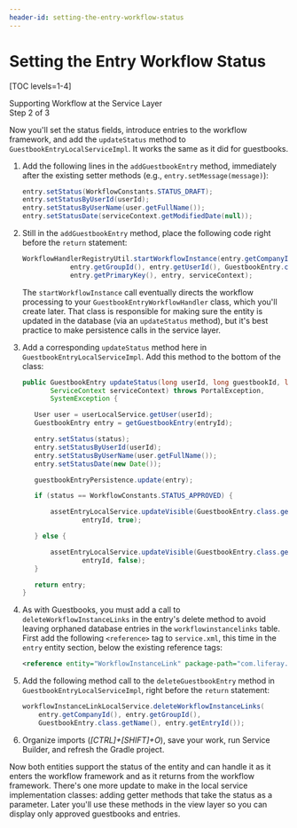 ```yaml
---
header-id: setting-the-entry-workflow-status
---
```


# Setting the Entry Workflow Status

[TOC levels=1-4]

<div class="learn-path-step">
    <p>Supporting Workflow at the Service Layer<br>Step 2 of 3</p>
</div>

Now you'll set the status fields, introduce entries to the workflow framework,
and add the `updateStatus` method to `GuestbookEntryLocalServiceImpl`. It works
the same as it did for guestbooks.

1.  Add the following lines in the `addGuestbookEntry` method, immediately after
    the existing setter methods (e.g., `entry.setMessage(message)`):

    ```java
    entry.setStatus(WorkflowConstants.STATUS_DRAFT);
    entry.setStatusByUserId(userId);
    entry.setStatusByUserName(user.getFullName());
    entry.setStatusDate(serviceContext.getModifiedDate(null));
    ```

2.  Still in the `addGuestbookEntry` method, place the following code right
    before the `return` statement:

    ```java
    WorkflowHandlerRegistryUtil.startWorkflowInstance(entry.getCompanyId(), 
				entry.getGroupId(), entry.getUserId(), GuestbookEntry.class.getName(), 
				entry.getPrimaryKey(), entry, serviceContext);
    ```

    The `startWorkflowInstance` call eventually directs the workflow processing to
    your `GuestbookEntryWorkflowHandler` class, which you'll create later. That
    class is responsible for making sure the entity is updated in the database (via
    an `updateStatus` method), but it's best practice to make persistence calls in
    the service layer. 

3.  Add a corresponding `updateStatus` method here in
    `GuestbookEntryLocalServiceImpl`. Add this method to the bottom of the
    class:

     ```java
     public GuestbookEntry updateStatus(long userId, long guestbookId, long entryId, int status,
			ServiceContext serviceContext) throws PortalException,
			SystemException {

		User user = userLocalService.getUser(userId);
		GuestbookEntry entry = getGuestbookEntry(entryId);

		entry.setStatus(status);
		entry.setStatusByUserId(userId);
		entry.setStatusByUserName(user.getFullName());
		entry.setStatusDate(new Date());

		guestbookEntryPersistence.update(entry);

		if (status == WorkflowConstants.STATUS_APPROVED) {

			assetEntryLocalService.updateVisible(GuestbookEntry.class.getName(),
					entryId, true);

		} else {

			assetEntryLocalService.updateVisible(GuestbookEntry.class.getName(),
					entryId, false);
		}

		return entry;
	}
    ```

4.  As with Guestbooks, you must add a call  to `deleteWorkflowInstanceLinks` in
    the entry's delete method to avoid leaving orphaned database entries in the
    `workflowinstancelinks` table. First add the following `<reference>` tag to
    `service.xml`, this time in the `entry` entity section, below the existing
    reference tags:

    ```xml
    <reference entity="WorkflowInstanceLink" package-path="com.liferay.portal" />
    ```

5.  Add the following method call to the `deleteGuestbookEntry` method in
    `GuestbookEntryLocalServiceImpl`, right before the `return` statement:

    ```java
    workflowInstanceLinkLocalService.deleteWorkflowInstanceLinks(
        entry.getCompanyId(), entry.getGroupId(),
        GuestbookEntry.class.getName(), entry.getEntryId());
    ```

6.  Organize imports (*[CTRL]+[SHIFT]+O*), save your work, run Service
    Builder, and refresh the Gradle project.

Now both entities support the status of the entity and can handle it as it
enters the workflow framework and as it returns from the workflow framework.
There's one more update to make in the local service implementation classes:
adding getter methods that take the status as a parameter. Later you'll use
these methods in the view layer so you can display only approved guestbooks and
entries. 
